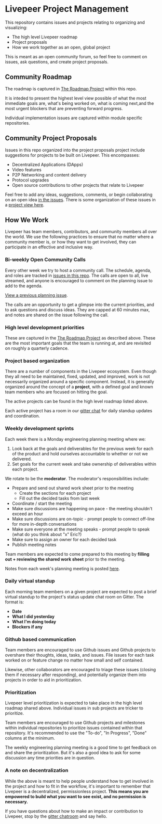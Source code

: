 # Livepeer Project Management

This repository contains issues and projects relating to organizing
and visualizing:

* The high level Livepeer roadmap
* Project proposals
* How we work together as an open, global project

This is meant as an open community forum, so feel free to comment on
issues, ask questions, and create project proposals.

## Community Roadmap

The roadmap is captured in
[The Roadmap Project](https://github.com/livepeer/project-management/projects/2)
within this repo.

It is inteded to present the highest level view possible of what the
most immediate goals are, what's being worked on, what is coming
next,and the most urgent blockers that are preventing
forward progress.

Individual implementation issues are captured within module specific repositories.

## Community Project Proposals

Issues in this repo organized into the project proposals project include suggestions for projects to be built on Livepeer. This encompasses:

* Decentralized Applications (DApps)
* Video features
* P2P Networking and content delivery
* Protocol upgrades
* Open source contributions to other projects that relate to Livepeer

Feel free to add any ideas, suggestions, comments, or begin collaborating on an open idea [in the issues](https://github.com/livepeer/project-management/issues). There is some organization of these issues in a [project view here](https://github.com/livepeer/project-management/projects/1).

## How We Work

Livepeer has team members, contributors, and community members all
over the world. We use the following practices to ensure that no
matter where a community member is, or how they want to get involved,
they can participate in an effective and inclusive way.

### Bi-weekly Open Community Calls

Every other week we try to host a community call. The schedule,
agenda, and roles are tracked in
[issues in this repo](https://github.com/livepeer/project-management/issues). The
calls are open to all, live streamed, and anyone is encouraged to
comment on the planning issue to add to the
agenda.

[View a previous planning issue](https://github.com/livepeer/project-management/issues/30). 

The calls are an opportunity to get a glimpse into the current
priorities, and to ask questions and discuss ideas. They are capped at
60 minutes max, and notes are shared on the issue following the call.

### High level development priorities

These are captured in the
[The Roadmap Project](https://github.com/livepeer/project-management/projects/2)
as described above. These are the most important goals that the team
is running at, and are revisited on roughly a quarterly cadence.

### Project based organization

There are a number of components in the Livepeer ecosystem. Even
though they all need to be maintained, fixed, updated, and improved,
work is not necessarily organized around a specific
component. Instead, it is generally organized around the concept of a
**project**, with a defined goal and known team members who are
focused on hitting the goal.

The active projects can be found in the high level roadmap listed
above.

Each active project has a room in our
[gitter chat](https://gitter.im/livepeer) for daily standup updates
and coordination.

### Weekly development sprints

Each week there is a Monday engineering planning meeting where we:

1. Look back at the goals and deliverables for the previous week for
   each of the product and hold ourselves accountable to whether or
   not we delivered.
2. Set goals for the current week and take ownership of deliverables
within each project.

We rotate to be the **moderator**.  The moderator's responsibilities include:
* Prepare and send out shared work sheet prior to the meeting
  * Create the sections for each project
  * Fill out the decided tasks from last week
* Coordinate / start the meeting
* Make sure discussions are happening on pace - the meeting shouldn't exceed an hour
* Make sure discussions are on-topic - prompt people to connect off-line for more in-depth conversations
* Make sure everyone at the meeting speaks - prompt people to speak (what do you think about "x" Eric?)
* Make sure to assign an owner for each decided task
* Publish meeting notes

Team members are expected to come prepared to this meeting by **filling out + reviewing the shared work sheet** prior to the meeting.

Notes from each week's planning meeting is posted [here](https://github.com/livepeer/project-management/blob/master/weekly-eng-planning.md).

### Daily virtual standup

Each morning team members on a given project are expected to post a
brief virtual standup to the project's status update chat room on
Gitter. The format is:

* **Date**
* **What I did yesterday**
* **What I'm doing today**
* **Blockers if any**

### Github based communication

Team members are encouraged to use Github issues and Github projects
to overshare their thoughts, ideas, tasks, and issues. File issues for
each task worked on or feature change no matter how small and self
contained.

Likewise, other collaborators are encouraged to triage these issues
(closing them if necessary after responding), and potentially organize
them into projects in order to aid in prioritization.

### Prioritization

Livepeer level prioritization is expected to take place in the
high level roadmap shared above. Individual issues in sub projects are
tricker to prioritize.

Team members are encouraged to use Github projects and milestones within individual
repositories to prioritize issues contained within that
repository. It's recommended to use the "To-do", "In Progress", "Done"
columns at the minimum.

The weekly engineering planning meeting is a good time to get feedback
on and share the prioritization. But it's also a good idea to ask for
some discussion any time priorities are in question.

### A note on decentralization

While the above is meant to help people understand how to get involved
in the project and how to fit in the workflow, it's important to
remember that Livepeer is a decentralized, permissionless
project. **This means you are empowered to build what you want to see
exist, and no permission is necessary.**

If you have questions about how to make an impact or contribution to
Livepeer, stop by the
[gitter chatroom](https://gitter.im/livepeer/Lobby) and say hello.

